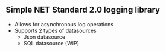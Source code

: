 ## Simple NET Standard 2.0 logging library

- Allows for asynchronous log operations
- Supports 2 types of datasources
  * Json datasource
  * SQL datasource (WIP)

